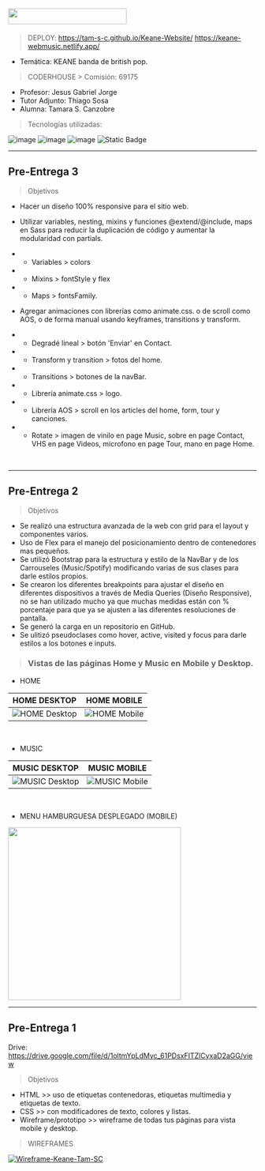 <h1><img src="https://img.shields.io/badge/CURSO-DESARROLLO WEB-32286E?logo=null&logoColor=black&style=flat" width="240" height="32"/></h1>

> DEPLOY: https://tam-s-c.github.io/Keane-Website/
https://keane-webmusic.netlify.app/
* Temática: KEANE banda de british pop.

> CODERHOUSE > Comisión: 69175

* Profesor: Jesus Gabriel Jorge
* Tutor Adjunto: Thiago Sosa
* Alumna: Tamara S. Canzobre

> Tecnologías utilizadas:

![image](https://github.com/user-attachments/assets/09bb3851-8f1c-44b2-a0f1-330181e7aad1)
![image](https://github.com/user-attachments/assets/e27f4435-1fa4-43b0-93a4-9f2da115d562)
![image](https://github.com/user-attachments/assets/1767df44-aa42-441c-ba84-d0ac373df9ed)
![Static Badge](https://img.shields.io/badge/Sass-%23CC6699?logo=sass&logoColor=white)

<hr>

<h2>Pre-Entrega 3</h2>

> Objetivos
- Hacer un diseño 100% responsive para el sitio web.

- Utilizar variables, nesting, mixins y funciones @extend/@include, maps en Sass para reducir la duplicación de código y aumentar la modularidad con partials.
- - Variables > colors
- - Mixins > fontStyle y flex
- - Maps > fontsFamily.

- Agregar animaciones con librerías como animate.css. o de scroll como AOS, o de forma manual usando keyframes, transitions y transform.
- - Degradé lineal > botón 'Enviar' en Contact.
- - Transform y transition > fotos del home.
- - Transitions > botones de la navBar.
- - Librería animate.css > logo.
- - Librería AOS > scroll en los articles del home, form, tour y canciones.
- - Rotate > imagen de vinilo en page Music, sobre en page Contact, VHS en page Videos, microfono en page Tour, mano en page Home.


<br>

<hr>

<h2>Pre-Entrega 2</h2>

> Objetivos
- Se realizó una estructura avanzada de la web con grid para el layout y componentes varios.
- Uso de Flex para el manejo del posicionamiento dentro de contenedores mas pequeños.
- Se utilizó Bootstrap para la estructura y estilo de la NavBar y de los Carrouseles (Music/Spotify) modificando varias de sus clases para darle estilos propios.
- Se crearon los diferentes breakpoints para ajustar el diseño en diferentes dispositivos a través de Media Queries (Diseño Responsive), no se han utilizado mucho ya que muchas medidas están con % porcentaje para que ya se ajusten a las diferentes resoluciones de pantalla.
- Se generó la carga en un repositorio en GitHub.
- Se ulitizó pseudoclases como hover, active, visited y focus para darle estilos a los botones e inputs.

> <h3>Vistas de las páginas Home y Music en Mobile y Desktop.</h3>

- HOME

| **HOME DESKTOP** | **HOME MOBILE** |
|:--:|:--:|
| ![HOME Desktop](https://i.postimg.cc/zfKLqSG5/desk1-1.png) | ![HOME Mobile](https://i.postimg.cc/kgV6pdr2/mob2-1.png) |

<br>

- MUSIC

| **MUSIC DESKTOP** | **MUSIC MOBILE** |
|:--:|:--:|
| ![MUSIC Desktop](https://i.postimg.cc/pLghN1xq/mob2-2.png) | ![MUSIC Mobile](https://i.postimg.cc/Kvp3f8WX/desk1-2.png) |

<br>

- MENU HAMBURGUESA DESPLEGADO (MOBILE)

<a href="https://postimg.cc/rdhVYpCy">
   <img src="https://i.postimg.cc/wvz1My1N/mob3.png" width="350" />
</a>

<hr>

<h2>Pre-Entrega 1</h2>

Drive: https://drive.google.com/file/d/1oltmYpLdMyc_61PDsxFITZlCyxaD2aGG/view

> Objetivos
- HTML >> uso de etiquetas contenedoras, etiquetas multimedia y etiquetas de texto.
- CSS  >> con modificadores de texto, colores y listas.
- Wireframe/prototipo >> wireframe de todas tus páginas para vista mobile y desktop.

> WIREFRAMES

<a href='https://i.postimg.cc/HTWN22SK/Wireframe-Keane-Tam-SC.png' target='_blank'><img src='https://i.postimg.cc/TKVnC5wp/Wireframe-Keane-Tam-SC.png' border='0'  alt='Wireframe-Keane-Tam-SC'/></a>




